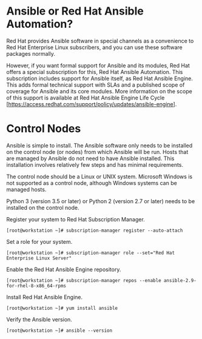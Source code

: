 # Ansible or Red Hat Ansible Automation?
Red Hat provides Ansible software in special channels as a convenience to Red Hat Enterprise Linux subscribers, and you can use these software packages normally.

However, if you want formal support for Ansible and its modules, Red Hat offers a special subscription for this, Red Hat Ansible Automation. This subscription includes support for Ansible itself, as Red Hat Ansible Engine. This adds formal technical support with SLAs and a published scope of coverage for Ansible and its core modules. More information on the scope of this support is available at Red Hat Ansible Engine Life Cycle [https://access.redhat.com/support/policy/updates/ansible-engine].

# Control Nodes
Ansible is simple to install. The Ansible software only needs to be installed on the control node (or nodes) from which Ansible will be run. Hosts that are managed by Ansible do not need to have Ansible installed. This installation involves relatively few steps and has minimal requirements.

The control node should be a Linux or UNIX system. Microsoft Windows is not supported as a control node, although Windows systems can be managed hosts.

Python 3 (version 3.5 or later) or Python 2 (version 2.7 or later) needs to be installed on the
control node.

Register your system to Red Hat Subscription Manager.
   
    [root@workstation ~]# subscription-manager register --auto-attach 

Set a role for your system.

    [root@workstation ~]# subscription-manager role --set="Red Hat Enterprise Linux Server"

Enable the Red Hat Ansible Engine repository.
    
    [root@workstation ~]# subscription-manager repos --enable ansible-2.9-for-rhel-8-x86_64-rpms

Install Red Hat Ansible Engine.
    
    [root@workstation ~]# yum install ansible

Verify the Ansible version. 

    [root@workstation ~]# ansible --version 
